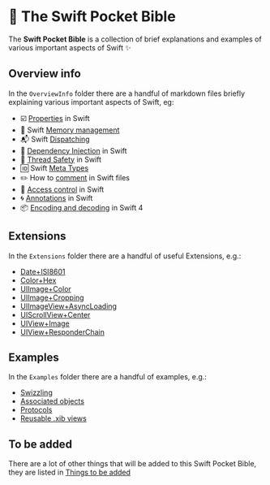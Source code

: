 # :blue_book: The Swift Pocket Bible
The **Swift Pocket Bible** is a collection of brief explanations and examples of various important aspects of Swift :sparkles:


## Overview info
In the `OverviewInfo` folder there are a handful of markdown files briefly explaining various important aspects of Swift, eg:

- :ballot_box_with_check: [Properties](OverviewInfo/Properties.md) in Swift
- :floppy_disk: Swift [Memory management](OverviewInfo/MemoryManagement.md)
- :mailbox_with_mail: Swift [Dispatching](OverviewInfo/Dispatching.md)
- :syringe: [Dependency Injection](OverviewInfo/DependencyInjection.md) in Swift
- :closed_lock_with_key: [Thread Safety](OverviewInfo/ThreadSafety.md) in Swift
- :id: Swift [Meta Types](OverviewInfo/MetaTypes.md)
- :pencil2: How to [comment](OverviewInfo/Commenting.md) in Swift files
- :underage: [Access control](OverviewInfo/AccessControl.md) in Swift
- :cyclone: [Annotations](OverviewInfo/Annotations.md) in Swift
- :package: [Encoding and decoding](OverviewInfo/EncodingAndDecoding.md) in Swift 4
  

## Extensions
In the `Extensions` folder there are a handful of useful Extensions, e.g.:

- [Date+ISI8601](Extensions/Date+ISO8601.swift)
- [Color+Hex](Extensions/UIColor+Hex.swift)
- [UIImage+Color](Extensions/UIImage+Color.swift)
- [UIImage+Cropping](Extensions/UIImage+Cropping.swift)
- [UIImageView+AsyncLoading](Extensions/UIImageView+AsyncLoading.swift)
- [UIScrollView+Center](Extensions/UIScrollView+Center.swift)
- [UIView+Image](Extensions/UIView+Image.swift)
- [UIView+ResponderChain](Extensions/UIView+ResponderChain.swift)



## Examples
In the `Examples` folder there are a handful of examples, e.g.:

 - [Swizzling](Examples/UIViewController+Swizzling.swift)
 - [Associated objects](Examples/UIViewController+AscObject.swift)
 - [Protocols](Examples/ProtocolExamples.swift)
 - [Reusable .xib views](Examples/NibView.swift)


## To be added
There are a lot of other things that will be added to this Swift Pocket Bible, they are listed in [Things to be added](ToBeAdded.md) 



